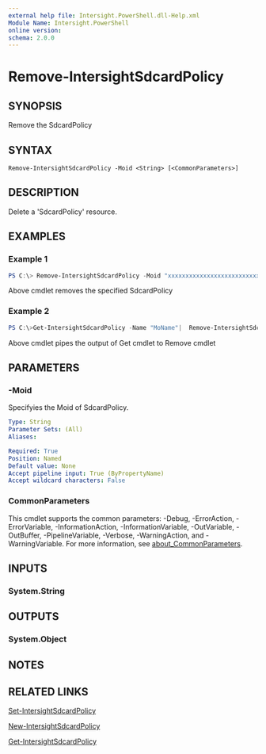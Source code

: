 ```yaml
---
external help file: Intersight.PowerShell.dll-Help.xml
Module Name: Intersight.PowerShell
online version:
schema: 2.0.0
---
```


# Remove-IntersightSdcardPolicy

## SYNOPSIS
Remove the SdcardPolicy

## SYNTAX

```
Remove-IntersightSdcardPolicy -Moid <String> [<CommonParameters>]
```

## DESCRIPTION
Delete a &apos;SdcardPolicy&apos; resource.

## EXAMPLES

### Example 1
```powershell
PS C:\> Remove-IntersightSdcardPolicy -Moid "xxxxxxxxxxxxxxxxxxxxxxxxxxx"
```
Above cmdlet removes the specified SdcardPolicy 

### Example 2
```powershell
PS C:\>Get-IntersightSdcardPolicy -Name "MoName"|  Remove-IntersightSdcardPolicy
```
Above cmdlet pipes the output of Get cmdlet to Remove cmdlet

## PARAMETERS

### -Moid
Specifyies the Moid of SdcardPolicy.

```yaml
Type: String
Parameter Sets: (All)
Aliases:

Required: True
Position: Named
Default value: None
Accept pipeline input: True (ByPropertyName)
Accept wildcard characters: False
```

### CommonParameters
This cmdlet supports the common parameters: -Debug, -ErrorAction, -ErrorVariable, -InformationAction, -InformationVariable, -OutVariable, -OutBuffer, -PipelineVariable, -Verbose, -WarningAction, and -WarningVariable. For more information, see [about_CommonParameters](http://go.microsoft.com/fwlink/?LinkID=113216).

## INPUTS

### System.String

## OUTPUTS

### System.Object
## NOTES

## RELATED LINKS

[Set-IntersightSdcardPolicy](./Set-IntersightSdcardPolicy.md)

[New-IntersightSdcardPolicy](./New-IntersightSdcardPolicy.md)

[Get-IntersightSdcardPolicy](./Get-IntersightSdcardPolicy.md)

